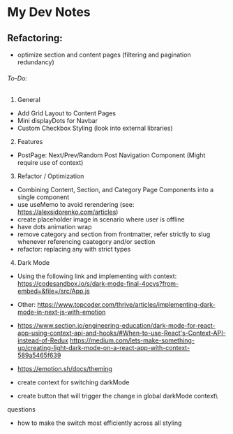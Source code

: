 # My Dev Notes

## Refactoring:

- optimize section and content pages (filtering and pagination redundancy)

###### To-Do:

1. General
- Add Grid Layout to Content Pages
- Mini displayDots for Navbar
- Custom Checkbox Styling (look into external libraries)

2. Features
- PostPage: Next/Prev/Random Post Navigation Component (Might require use of context)

3. Refactor / Optimization
- Combining Content, Section, and Category Page Components into a single component
- use useMemo to avoid rerendering (see: https://alexsidorenko.com/articles)
- create placeholder image in scenario where user is offline
- have dots animation wrap
- remove category and section from frontmatter, refer strictly to slug whenever referencing caategory and/or section
- refactor: replacing any with strict types

4. Dark Mode
- Using the following link and implementing with context: https://codesandbox.io/s/dark-mode-final-4ocvs?from-embed=&file=/src/App.js
- Other: https://www.topcoder.com/thrive/articles/implementing-dark-mode-in-next-js-with-emotion

- https://www.section.io/engineering-education/dark-mode-for-react-app-using-context-api-and-hooks/#When-to-use-React's-Context-API-instead-of-Redux
https://medium.com/lets-make-something-up/creating-light-dark-mode-on-a-react-app-with-context-589a5465f639
- https://emotion.sh/docs/theming


- create context for switching darkMode
- create button that will trigger the change in global darkMode context\

questions
- how to make the switch most efficiently across all styling